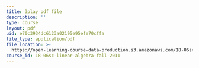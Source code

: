 ```yaml
---
title: 3play pdf file
description: ''
type: course
layout: pdf
uid: e70c3934dc6123a02195e95efe70cffa
file_type: application/pdf
file_location: >-
  https://open-learning-course-data-production.s3.amazonaws.com/18-06sc-linear-algebra-fall-2011/e70c3934dc6123a02195e95efe70cffa_2uDvRUowBzg.pdf
course_id: 18-06sc-linear-algebra-fall-2011
---
```

